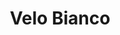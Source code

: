 ---
address: Wijk 7
title: Velo Bianco
city: Urk
zip: 8321
country: Netherlands
lat: 52.66286
lng: 5.597896
phone: 06-82175531
email: info@velobianco.nl
url: 
---